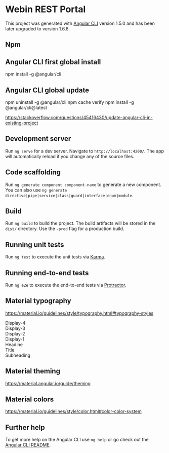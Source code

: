 # Webin REST Portal

This project was generated with [Angular CLI](https://github.com/angular/angular-cli) version 1.5.0 and has been later upgraded to version 1.6.8.

## Npm

## Angular CLI first global install

npm install -g @angular/cli

## Angular CLI global update

npm uninstall -g @angular/cli
npm cache verify
npm install -g @angular/cli@latest

https://stackoverflow.com/questions/45416430/update-angular-cli-in-existing-project

## Development server

Run `ng serve` for a dev server. Navigate to `http://localhost:4200/`. The app will automatically reload if you change any of the source files.

## Code scaffolding

Run `ng generate component component-name` to generate a new component. You can also use `ng generate directive|pipe|service|class|guard|interface|enum|module`.

## Build

Run `ng build` to build the project. The build artifacts will be stored in the `dist/` directory. Use the `-prod` flag for a production build.

## Running unit tests

Run `ng test` to execute the unit tests via [Karma](https://karma-runner.github.io).

## Running end-to-end tests

Run `ng e2e` to execute the end-to-end tests via [Protractor](http://www.protractortest.org/).

## Material typography

https://material.io/guidelines/style/typography.html#typography-styles

<div class="mat-display-4">Display-4</div>
<div class="mat-display-3">Display-3</div>
<div class="mat-display-2">Display-2</div>
<div class="mat-display-1">Display-1</div>
<div class="mat-headline">Headine</div>
<div class="mat-title">Title</div>
<div class="mat-subheading">Subheading</div>

## Material theming

https://material.angular.io/guide/theming

## Material colors

https://material.io/guidelines/style/color.html#color-color-system

## Further help

To get more help on the Angular CLI use `ng help` or go check out the [Angular CLI README](https://github.com/angular/angular-cli/blob/master/README.md).
